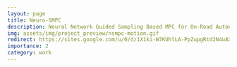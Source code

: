 ```yaml
---
layout: page
title: Neuro-SMPC
description: Neural Network Guided Sampling Based MPC for On-Road Autonomous Driving
img: assets/img/project_preview/nsmpc-motion.gif
redirect: https://sites.google.com/u/0/d/1X1ki-W7KUhlLA-PpZupgRtd2N4u8XKuX/preview?pli=1&authuser=0
importance: 2
category: work
---
```

